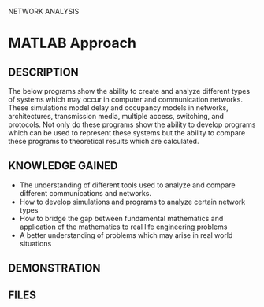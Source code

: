 NETWORK ANALYSIS

MATLAB Approach
================
DESCRIPTION
--------------
The below programs show the ability to create and analyze different types of systems which may occur in computer and communication networks.  These simulations model delay and occupancy models in networks, architectures, transmission media, multiple access, switching, and protocols.  Not only do these programs show the ability to develop programs which can be used to represent these systems but the ability to compare these programs to theoretical results which are calculated. 

KNOWLEDGE GAINED
------------------
* The understanding of different tools used to analyze and compare different communications and networks.
* How to develop simulations and programs to analyze certain network types
* How to bridge the gap between fundamental mathematics and application of the mathematics to real life engineering problems
* A better understanding of problems which may arise in real world situations

DEMONSTRATION
---------------

FILES
---------------
